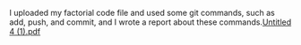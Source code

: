 I uploaded my factorial code file and used some git commands, such as add, push, and commit, and I wrote a report about these commands.[Untitled 4 (1).pdf](https://github.com/deenaabed4/AlgorithmsCoursee/files/13625052/Untitled.4.1.pdf)
